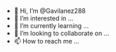 - 👋 Hi, I’m @Gavilanez288
- 👀 I’m interested in ...
- 🌱 I’m currently learning ...
- 💞️ I’m looking to collaborate on ...
- 📫 How to reach me ...

<!---
Gavilanez288/Gavilanez288 is a ✨ special ✨ repository because its `README.md` (this file) appears on your GitHub profile.
You can click the Preview link to take a look at y
